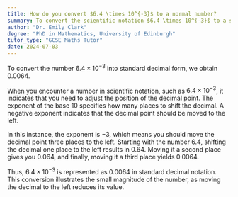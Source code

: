 ```yaml
---
title: How do you convert $6.4 \times 10^{-3}$ to a normal number?
summary: To convert the scientific notation $6.4 \times 10^{-3}$ to a standard number, the result is $0.0064$.
author: "Dr. Emily Clark"
degree: "PhD in Mathematics, University of Edinburgh"
tutor_type: "GCSE Maths Tutor"
date: 2024-07-03
---
```


To convert the number $6.4 \times 10^{-3}$ into standard decimal form, we obtain $0.0064$.

When you encounter a number in scientific notation, such as $6.4 \times 10^{-3}$, it indicates that you need to adjust the position of the decimal point. The exponent of the base $10$ specifies how many places to shift the decimal. A negative exponent indicates that the decimal point should be moved to the left.

In this instance, the exponent is $-3$, which means you should move the decimal point three places to the left. Starting with the number $6.4$, shifting the decimal one place to the left results in $0.64$. Moving it a second place gives you $0.064$, and finally, moving it a third place yields $0.0064$.

Thus, $6.4 \times 10^{-3}$ is represented as $0.0064$ in standard decimal notation. This conversion illustrates the small magnitude of the number, as moving the decimal to the left reduces its value.
    